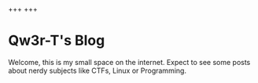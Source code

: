 +++
+++
# Qw3r-T's Blog

Welcome, this is my small space on the internet. Expect to see some posts about nerdy subjects like CTFs, Linux or Programming.
